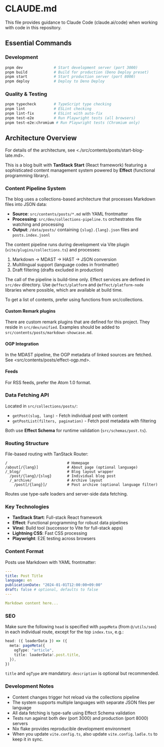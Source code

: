 # CLAUDE.md

This file provides guidance to Claude Code (claude.ai/code) when working with code in this repository.

## Essential Commands

### Development

```bash
pnpm dev              # Start development server (port 3000)
pnpm build            # Build for production (Deno Deploy preset)
pnpm start            # Start production server (port 8000)
pnpm deploy           # Deploy to Deno Deploy
```

### Quality & Testing

```bash
pnpm typecheck        # TypeScript type checking
pnpm lint             # ESLint checking
pnpm lint-fix         # ESLint with auto-fix
pnpm test-e2e         # Run Playwright tests (all browsers)
pnpm test-e2e:chromium # Run Playwright tests (Chromium only)
```

## Architecture Overview

For details of the architecture, see <./src/contents/posts/start-blog-late.md>.

This is a blog built with **TanStack Start** (React framework) featuring a sophisticated content management system powered by **Effect** (functional programming library).

### Content Pipeline System

The blog uses a collections-based architecture that processes Markdown files into JSON data:

- **Source**: `src/contents/posts/*.md` with YAML frontmatter
- **Processing**: `src/dev/collections-pipeline.ts` orchestrates file watching and processing
- **Output**: `/data/posts/` containing `{slug}.{lang}.json` files and `posts.index.jsonl`

The content pipeline runs during development via Vite plugin (`vite/plugins/collections.ts`) and processes:

1. Markdown → MDAST → HAST → JSON conversion
2. Multilingual support (language codes in frontmatter)
3. Draft filtering (drafts excluded in production)

The call of the pipeline is build-time only. Effect services are defined in
`src/dev` directory. Use `@effect/platform` and `@effect/platform-node`
libraries where possible, which are available at build time.

To get a list of contents, prefer using functions from src/collections.

#### Custom Remark plugins

There are custom remark plugins that are defined for this project.
They reside in `src/dev/unified`.
Examples should be added to `src/contents/posts/markdown-showcase.md`.

#### OGP Integration

In the MDAST pipeline, the OGP metadata of linked sources are fetched.
See <src/contents/posts/effect-ogp.md>.

#### Feeds

For RSS feeds, prefer the Atom 1.0 format.

### Data Fetching API

Located in `src/collections/posts/`:

- `getPost(slug, lang)` - Fetch individual post with content
- `getPostList(filters, pagination)` - Fetch post metadata with filtering

Both use **Effect Schema** for runtime validation (`src/schemas/post.ts`).

### Routing Structure

File-based routing with TanStack Router:

```
/                           # Homepage
/about[/{lang}]             # About page (optional language)
/_blog/                     # Blog layout wrapper
  /post/{lang}/{slug}       # Individual blog post
  /_archive/                # Archive layout
    /post[/{lang}]/         # Post archive (optional language filter)
```

Routes use type-safe loaders and server-side data fetching.

### Key Technologies

- **TanStack Start**: Full-stack React framework
- **Effect**: Functional programming for robust data pipelines
- **Vinxi**: Build tool (successor to Vite for full-stack apps)
- **Lightning CSS**: Fast CSS processing
- **Playwright**: E2E testing across browsers

### Content Format

Posts use Markdown with YAML frontmatter:

```yaml
---
title: Post Title
language: en
publicationDate: "2024-01-01T12:00:00+09:00"
draft: false # optional, defaults to false
---

Markdown content here...
```

### SEO

Make sure the following `head` is specified with `pageMeta` (from `@/utils/seo`)
in each individual route, except for the top `index.tsx`, e.g.:

```typescript
head: ({ loaderData }) => ({
  meta: pageMeta({
    ogType: "article",
    title: loaderData!.post.title,
  }),
})
```

`title` and `ogType` are mandatory. `description` is optional but recommended.

### Development Notes

- Content changes trigger hot reload via the collections pipeline
- The system supports multiple languages with separate JSON files per language
- All data fetching is type-safe using Effect Schema validation
- Tests run against both dev (port 3000) and production (port 8000) servers
- Nix flake provides reproducible development environment
- When you update `vite.config.ts`, also update `vite.config.ladle.ts` to keep
  it in sync.
